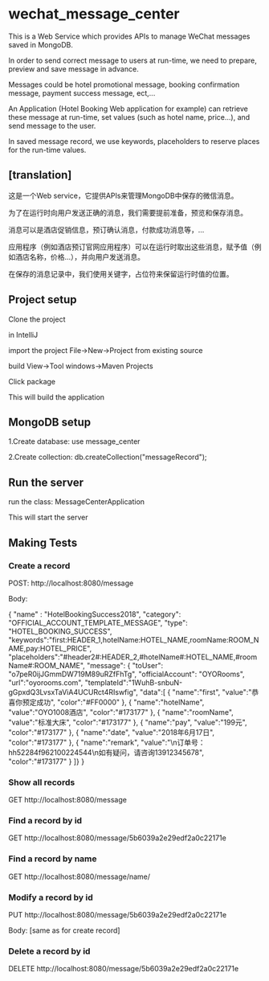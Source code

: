 # wechat_message_center

This is a Web Service which provides APIs to manage WeChat messages saved in MongoDB.

In order to send correct message to users at run-time, we need to prepare, preview and save message in advance.

Messages could be hotel promotional message, booking confirmation message, payment success message, ect,...

An Application (Hotel Booking Web application for example) can retrieve these message at run-time, set values (such as hotel name, price...), and send message to the user.

In saved message record, we use keywords, placeholders to reserve places for the run-time values.

## [translation]

这是一个Web service，它提供APIs来管理MongoDB中保存的微信消息。

为了在运行时向用户发送正确的消息，我们需要提前准备，预览和保存消息。

消息可以是酒店促销信息，预订确认消息，付款成功消息等，...

应用程序（例如酒店预订官网应用程序）可以在运行时取出这些消息，赋予值（例如酒店名称，价格...），并向用户发送消息。

在保存的消息记录中，我们使用关键字，占位符来保留运行时值的位置。

## Project setup
Clone the project

in IntelliJ

import the project
File->New->Project from existing source

build
View->Tool windows->Maven Projects

Click package

This will build the application

## MongoDB setup

1.Create database:
use message_center

2.Create collection:
db.createCollection("messageRecord");

## Run the server
run the class:
MessageCenterApplication

This will start the server


## Making Tests

### Create a record
POST:
http://localhost:8080/message

Body:

{
	"name" : "HotelBookingSuccess2018",
	"category": "OFFICIAL_ACCOUNT_TEMPLATE_MESSAGE",
    "type": "HOTEL_BOOKING_SUCCESS",
	"keywords":"first:HEADER_1,hotelName:HOTEL_NAME,roomName:ROOM_NAME,pay:HOTEL_PRICE",
	"placeholders":"#header2#:HEADER_2,#hotelName#:HOTEL_NAME,#roomName#:ROOM_NAME",
"message": { "toUser": "o7peR0ijJGmmDW719M89uRZfFhTg", "officialAccount": "OYORooms", "url":"oyorooms.com", "templateId":"1WuhB-snbuN-gGpxdQ3LvsxTaViA4UCURct4RIswfig", "data":[ { "name":"first", "value":"恭喜你预定成功", "color":"#FF0000" }, { "name":"hotelName", "value":"OYO1008酒店", "color":"#173177" }, { "name":"roomName", "value":"标准大床", "color":"#173177" }, { "name":"pay", "value":"199元", "color":"#173177" }, { "name":"date", "value":"2018年6月17日", "color":"#173177" }, { "name":"remark", "value":"\n订单号：hh52284f962100224544\n如有疑问，请咨询13912345678", "color":"#173177" } ]}
}

### Show all records
GET
http://localhost:8080/message

### Find a record by id
GET
http://localhost:8080/message/5b6039a2e29edf2a0c22171e

### Find a record by name
GET
http://localhost:8080/message/name/<full name>

### Modify a record by id
PUT
http://localhost:8080/message/5b6039a2e29edf2a0c22171e

Body: [same as for create record]

### Delete a record by id
DELETE
http://localhost:8080/message/5b6039a2e29edf2a0c22171e

